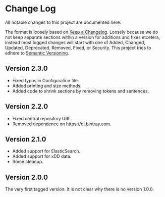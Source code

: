 # Change Log

All notable changes to this project are documented here.

The format is loosely based on [Keep a Changelog](http://keepachangelog.com/). Loosely because we do not keep separate sections within a version for additions and fixes etcetera, instead most logged changes will start with one of Added, Changed, Updated, Deprecated, Removed, Fixed, or Security. This project tries to adhere to [Semantic Versioning](http://semver.org/).


## Version 2.3.0

- Fixed typos in Configuration file.
- Added printing and size methods.
- Added code to shrink sections by removing tokens and sentences.

## Version 2.2.0

- Fixed central repository URL.
- Removed dependence on https://dl.bintray.com.

## Version 2.1.0

- Added support for ElasticSearch.
- Added support for xDD data.
- Some cleanup.

## Version 2.0.0

The very first tagged version. It is not clear why there is no version 1.0.0.